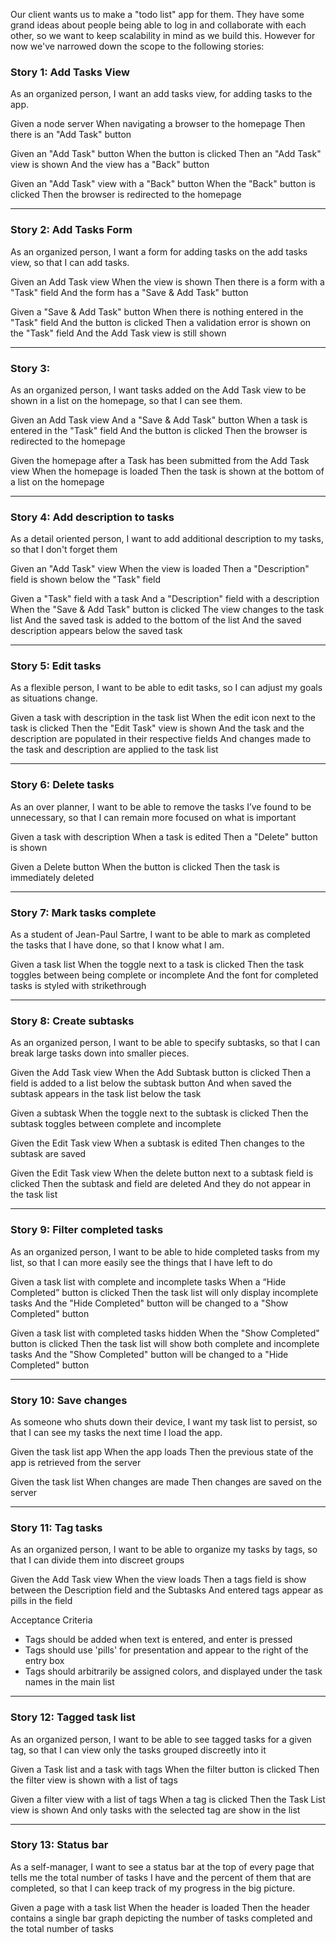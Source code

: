 Our client wants us to make a "todo list" app for them. They have some grand ideas about people being able to log in and collaborate with each other, so we want to keep scalability in mind as we build this. However for now we've narrowed down the scope to the following stories:

### Story 1: Add Tasks View

As an organized person, I want an add tasks view, for adding tasks to the app.

Given a node server
When navigating a browser to the homepage
Then there is an "Add Task" button

Given an "Add Task" button
When the button is clicked
Then an "Add Task" view is shown
And the view has a "Back" button

Given an "Add Task" view with a "Back" button
When the "Back" button is clicked
Then the browser is redirected to the homepage

---
### Story 2: Add Tasks Form

As an organized person, I want a form for adding tasks on the add tasks view, so that I can add tasks.

Given an Add Task view
When the view is shown
Then there is a form with a "Task" field
And the form has a "Save & Add Task" button

Given a "Save & Add Task" button
When there is nothing entered in the "Task" field
And the button is clicked
Then a validation error is shown on the "Task" field
And the Add Task view is still shown

---
### Story 3:

As an organized person, I want tasks added on the Add Task view to be shown in a list on the homepage, so that I can see them.

Given an Add Task view
And a "Save & Add Task" button
When a task is entered in the "Task" field
And the button is clicked
Then the browser is redirected to the homepage

Given the homepage after a Task has been submitted from the Add Task view
When the homepage is loaded
Then the task is shown at the bottom of a list on the homepage

---
### Story 4: Add description to tasks

As a detail oriented person, I want to add additional description to my tasks, so that I don't forget them

Given an "Add Task" view
When the view is loaded
Then a "Description" field is shown below the "Task" field

Given a "Task" field with a task
And a "Description" field with a description
When the "Save & Add Task" button is clicked
The view changes to the task list
And the saved task is added to the bottom of the list
And the saved description appears below the saved task

---
### Story 5: Edit tasks

As a flexible person, I want to be able to edit tasks, so I can adjust my goals as situations change.

Given a task with description in the task list
When the edit icon next to the task is clicked
Then the "Edit Task" view is shown
And the task and the description are populated in their respective fields
And changes made to the task and description are applied to the task list

---
### Story 6: Delete tasks

As an over planner, I want to be able to remove the tasks I’ve found to be unnecessary, so that I can remain more focused on what is important

Given a task with description
When a task is edited
Then a "Delete" button is shown

Given a Delete button
When the button is clicked
Then the task is immediately deleted

---
### Story 7: Mark tasks complete

As a student of Jean-Paul Sartre, I want to be able to mark as completed the tasks that I have done, so that I know what I am.

Given a task list
When the toggle next to a task is clicked
Then the task toggles between being complete or incomplete
And the font for completed tasks is styled with strikethrough

---
### Story 8: Create subtasks

As an organized person, I want to be able to specify subtasks, so that I can break large tasks down into smaller pieces.

Given the Add Task view
When the Add Subtask button is clicked
Then a field is added to a list below the subtask button
And when saved the subtask appears in the task list below the task

Given a subtask
When the toggle next to the subtask is clicked
Then the subtask toggles between complete and incomplete

Given the Edit Task view
When a subtask is edited
Then changes to the subtask are saved

Given the Edit Task view
When the delete button next to a subtask field is clicked
Then the subtask and field are deleted
And they do not appear in the task list

---
### Story 9: Filter completed tasks

As an organized person, I want to be able to hide completed tasks from my list, so that I can more easily see the things that I have left to do

Given a task list with complete and incomplete tasks
When a “Hide Completed” button is clicked
Then the task list will only display incomplete tasks
And the "Hide Completed" button will be changed to a "Show Completed" button

Given a task list with completed tasks hidden
When the "Show Completed" button is clicked
Then the task list will show both complete and incomplete tasks
And the "Show Completed" button will be changed to a "Hide Completed" button

---
### Story 10: Save changes

As someone who shuts down their device, I want my task list to persist, so that I can see my tasks the next time I load the app.

Given the task list app
When the app loads
Then the previous state of the app is retrieved from the server

Given the task list
When changes are made
Then changes are saved on the server

---
### Story 11: Tag tasks

As an organized person, I want to be able to organize my tasks by tags, so that I can divide them into discreet groups

Given the Add Task view
When the view loads
Then a tags field is show between the Description field and the Subtasks
And entered tags appear as pills in the field

Acceptance Criteria

- Tags should be added when text is entered, and enter is pressed
- Tags should use 'pills' for presentation and appear to the right of the entry box
- Tags should arbitrarily be assigned colors, and displayed under the task names in the main list

---
### Story 12: Tagged task list

As an organized person, I want to be able to see tagged tasks for a given tag, so that I can view only the tasks grouped discreetly into it

Given a Task list and a task with tags
When the filter button is clicked
Then the filter view is shown with a list of tags

Given a filter view with a list of tags
When a tag is clicked
Then the Task List view is shown
And only tasks with the selected tag are show in the list

---
### Story 13: Status bar

As a self-manager, I want to see a status bar at the top of every page that tells me the total number of tasks I have and the percent of them that are completed, so that I can keep track of my progress in the big picture.

Given a page with a task list
When the header is loaded
Then the header contains a single bar graph depicting the number of tasks completed and the total number of tasks
